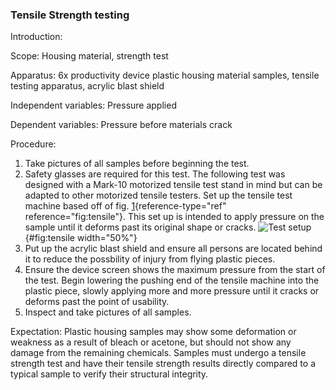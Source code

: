 ### Tensile Strength testing
Introduction:  

Scope: Housing material, strength test 

Apparatus: 6x productivity device plastic housing material samples, tensile testing apparatus, acrylic blast shield

Independent variables: Pressure applied

Dependent variables: Pressure before materials crack

Procedure:
1. Take pictures of all samples before beginning the test.
2. Safety glasses are required for this test. The following test was designed with a Mark-10 motorized tensile test stand in mind but can be adapted to other motorized tensile testers. Set up the tensile test machine based off of fig. [1](#fig:drop){reference-type="ref" reference="fig:tensile"}. This set up is intended to apply pressure on the sample until it deforms past its original shape or cracks.
    ![Test setup](tensile.jpg){#fig:tensile width="50%"}
3. Put up the acrylic blast shield and ensure all persons are located behind it to reduce the possbility of injury from flying plastic pieces.
4. Ensure the device screen shows the maximum pressure from the start of the test. Begin lowering the pushing end of the tensile machine into the plastic piece, slowly applying more and more pressure until it cracks or deforms past the point of usability.
8. Inspect and take pictures of all samples.

Expectation: Plastic housing samples may show some deformation or weakness as a result of bleach or acetone, but should not show any damage from the remaining chemicals. Samples must undergo a tensile strength test and have their tensile strength results directly compared to a typical sample to verify their structural integrity.

